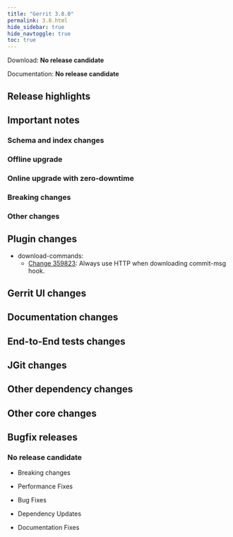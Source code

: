 ```yaml
---
title: "Gerrit 3.8.0"
permalink: 3.8.html
hide_sidebar: true
hide_navtoggle: true
toc: true
---
```



Download: **No release candidate**


Documentation: **No release candidate**

## Release highlights

## Important notes

### Schema and index changes

### Offline upgrade

### Online upgrade with zero-downtime

### Breaking changes

### Other changes

## Plugin changes

* download-commands:
  * [Change 359823](https://gerrit-review.googlesource.com/359823):
  Always use HTTP when downloading commit-msg hook.

## Gerrit UI changes

## Documentation changes

## End-to-End tests changes

## JGit changes

## Other dependency changes

## Other core changes

## Bugfix releases

### No release candidate

* Breaking changes

* Performance Fixes

* Bug Fixes

* Dependency Updates

* Documentation Fixes
